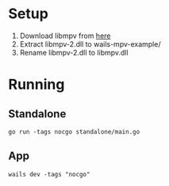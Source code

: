 # Setup
1. Download libmpv from [here](https://sourceforge.net/projects/mpv-player-windows/files/libmpv/)
2. Extract libmpv-2.dll to wails-mpv-example/
3. Rename libmpv-2.dll to libmpv.dll 

# Running

## Standalone

`go run -tags nocgo standalone/main.go`

## App

`wails dev -tags "nocgo"`